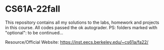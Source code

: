 # CS61A-22fall
This repository contains all my solutions to the labs, homework and projects in this course. All codes passed the ok autograder.
PS: folders marked with "optional": to be continued...

Resource/Official Website: https://inst.eecs.berkeley.edu/~cs61a/fa22/
